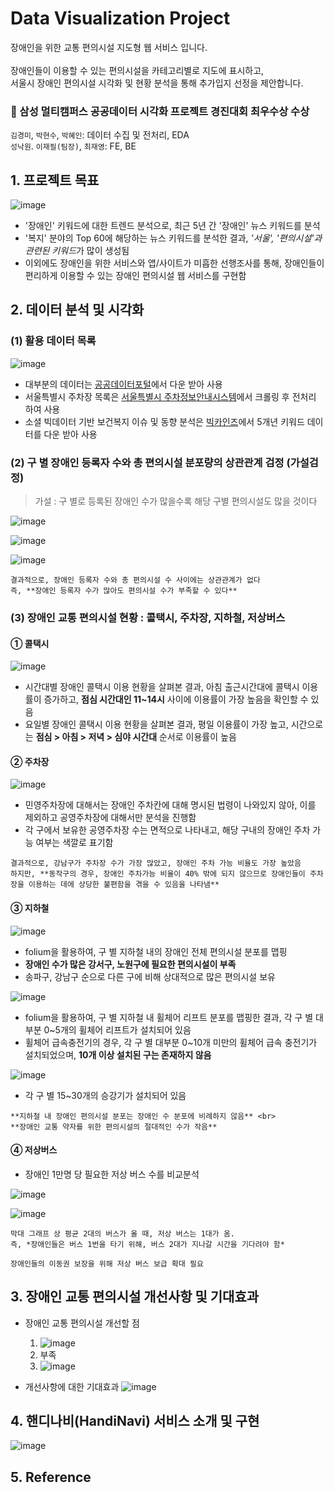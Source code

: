# Data Visualization Project

장애인을 위한 교통 편의시설 지도형 웹 서비스 입니다. <br><br>
장애인들이 이용할 수 있는 편의시설을 카테고리별로 지도에 표시하고, <br>
서울시 장애인 편의시설 시각화 및 현황 분석을 통해 추가입지 선정을 제안합니다.

### 🥇 삼성 멀티캠퍼스 공공데이터 시각화 프로젝트 경진대회 최우수상 수상

`김경미`, `박현수`, `박혜인`: 데이터 수집 및 전처리, EDA <br>
`성낙원`. `이재필(팀장)`, `최재영`: FE, BE

## 1. 프로젝트 목표

![image](https://github.com/Hyeeein/HandiNavi/assets/81239567/76639736-5d63-4445-bf89-33b58f8bba64)

- '장애인' 키워드에 대한 트렌드 분석으로, 최근 5년 간 '장애인' 뉴스 키워드를 분석
- '복지' 분야의 Top 60에 해당하는 뉴스 키워드를 분석한 결과, *'서울', '편의시설'과 관련된 키워드*가 많이 생성됨
- 이외에도 장애인을 위한 서비스와 앱/사이트가 미흡한 선행조사를 통해, 장애인들이 편리하게 이용할 수 있는 장애인 편의시설 웹 서비스를 구현함

## 2. 데이터 분석 및 시각화

### (1) 활용 데이터 목록

![image](https://github.com/Hyeeein/HandiNavi/assets/81239567/2cb65c2b-d5f9-4e59-98a5-5ed823e3ceab)

- 대부분의 데이터는 [공공데이터포털](https://www.data.go.kr/)에서 다운 받아 사용
- 서울특별시 주차장 목록은 [서울특별시 주차정보안내시스템](https://parking.seoul.go.kr/)에서 크롤링 후 전처리 하여 사용
- 소셜 빅데이터 기반 보건복지 이슈 및 동향 분석은 [빅카인즈](https://www.bigkinds.or.kr/)에서 5개년 키워드 데이터를 다운 받아 사용

### (2) 구 별 장애인 등록자 수와 총 편의시설 분포량의 상관관계 검정 (가설검정)

> 가설 : 구 별로 등록된 장애인 수가 많을수록 해당 구별 편의시설도 많을 것이다

![image](https://github.com/Hyeeein/HandiNavi/assets/81239567/65357024-5ab5-4d7e-bf57-e095de280dad)

![image](https://github.com/Hyeeein/HandiNavi/assets/81239567/946afb01-e3ac-4ab2-86a4-0146f2705f12)

![image](https://github.com/Hyeeein/HandiNavi/assets/81239567/8c0584d8-4a3b-4c8d-9771-3c0966bafdd5)

```
결과적으로, 장애인 등록자 수와 총 편의시설 수 사이에는 상관관계가 없다
즉, **장애인 등록자 수가 많아도 편의시설 수가 부족할 수 있다**
```

### (3) 장애인 교통 편의시설 현황 : 콜택시, 주차장, 지하철, 저상버스

#### ① 콜택시

![image](https://github.com/Hyeeein/HandiNavi/assets/81239567/668a8be3-adef-4003-b205-3dd3e2559df9)

* 시간대별 장애인 콜택시 이용 현황을 살펴본 결과, 아침 출근시간대에 콜택시 이용률이 증가하고, **점심 시간대인 11~14시** 사이에 이용률이 가장 높음을 확인할 수 있음
* 요일별 장애인 콜택시 이용 현황을 살펴본 결과, 평일 이용률이 가장 높고, 시간으로는 **점심 > 아침 > 저녁 > 심야 시간대** 순서로 이용률이 높음

#### ② 주차장

![image](https://github.com/Hyeeein/HandiNavi/assets/81239567/b1b1195c-99dd-4ade-bfb7-206abffbaf82)

* 민영주차장에 대해서는 장애인 주차칸에 대해 명시된 법령이 나와있지 않아, 이를 제외하고 공영주차장에 대해서만 분석을 진행함
* 각 구에서 보유한 공영주차장 수는 면적으로 나타내고, 해당 구내의 장애인 주차 가능 여부는 색깔로 표기함

```
결과적으로, 강남구가 주차장 수가 가장 많았고, 장애인 주차 가능 비율도 가장 높았음
하지만, **동작구의 경우, 장애인 주차가능 비율이 40% 밖에 되지 않으므로 장애인들이 주차장을 이용하는 데에 상당한 불편함을 겪을 수 있음을 나타냄**
```

#### ③ 지하철

![image](https://github.com/Hyeeein/HandiNavi/assets/81239567/7ca30442-0c80-4c96-884e-38b8436d592f)

* folium을 활용하여, 구 별 지하철 내의 장애인 전체 편의시설 분포를 맵핑
* **장애인 수가 많은 강서구, 노원구에 필요한 편의시설이 부족**
* 송파구, 강남구 순으로 다른 구에 비해 상대적으로 많은 편의시설 보유

![image](https://github.com/Hyeeein/HandiNavi/assets/81239567/469ff73f-bf4f-41fe-ade0-bc85c3c0549f)

* folium을 활용하여, 구 별 지하철 내 휠체어 리프트 분포를 맵핑한 결과, 각 구 별 대부분 0~5개의 휠체어 리프트가 설치되어 있음
* 휠체어 급속충전기의 경우, 각 구 별 대부분 0~10개 미만의 휠체어 급속 충전기가 설치되었으며, **10개 이상 설치된 구는 존재하지 않음**

![image](https://github.com/Hyeeein/HandiNavi/assets/81239567/d31cdb05-51a7-4082-9592-9d0cacaa3635)

* 각 구 별 15~30개의 승강기가 설치되어 있음

```
**지하철 내 장애인 편의시설 분포는 장애인 수 분포에 비례하지 않음** <br>
**장애인 교통 약자를 위한 편의시설의 절대적인 수가 작음**
```

#### ④ 저상버스

* 장애인 1만명 당 필요한 저상 버스 수를 비교분석

![image](https://github.com/Hyeeein/HandiNavi/assets/81239567/9818b097-1bf1-41f4-b714-c1744b4884c0)

![image](https://github.com/Hyeeein/HandiNavi/assets/81239567/6fb2b06e-c638-4297-9783-7880ec6e7aba)

```
막대 그래프 상 평균 2대의 버스가 올 때, 저상 버스는 1대가 옴.
즉, *장애인들은 버스 1번을 타기 위해, 버스 2대가 지나갈 시간을 기다려야 함*

장애인들의 이동권 보장을 위해 저상 버스 보급 확대 필요
```

## 3. 장애인 교통 편의시설 개선사항 및 기대효과

* 장애인 교통 편의시설 개선할 점
  1. ![image](https://github.com/Hyeeein/HandiNavi/assets/81239567/1d68ecaa-6f01-4f7c-9b29-530307015159)
  2. 부족
  3. ![image](https://github.com/Hyeeein/HandiNavi/assets/81239567/f54c7d6b-655c-460d-b415-30ca1c781928)

* 개선사항에 대한 기대효과
![image](https://github.com/Hyeeein/HandiNavi/assets/81239567/1b0e4e52-c636-48de-80f8-dc632c506180)


## 4. 핸디나비(HandiNavi) 서비스 소개 및 구현

![image](https://github.com/Hyeeein/HandiNavi/assets/81239567/c08535e1-8dca-4d81-aadc-0dfdb478b26c)


## 5. Reference
